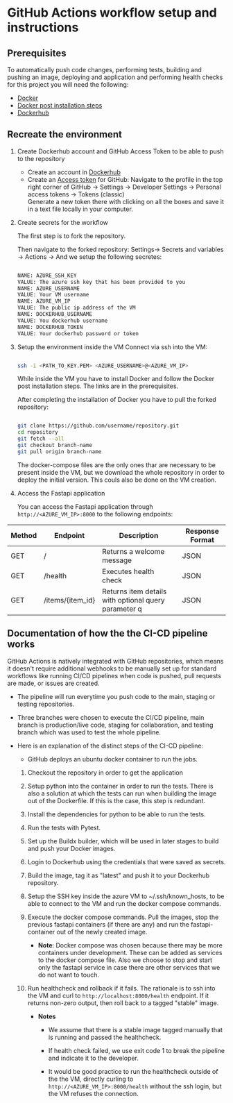 # GitHub Actions workflow setup and instructions

## Prerequisites
To automatically push code changes, performing tests, building and pushing an image, deploying and application and performing health checks for this project you will need the following:
* [Docker](https://docs.docker.com/engine/installation/)
* [Docker post installation steps](https://docs.docker.com/engine/install/linux-postinstall/)
* [Dockerhub](https://hub.docker.com/)

## Recreate the environment

1. Create Dockerhub account and GitHub Access Token to be able to push to the repository
    - Create an account in [Dockerhub](https://hub.docker.com/)
    - Create an [Access token](https://github.com/settings/tokens) for GitHub:
    Navigate to the profile in the top right corner of GitHub -> Settings -> Developer Settings -> Personal access tokens -> Tokens (classic)  
    Generate a new token there with clicking on all the boxes and save it in a text file locally in your computer.

2. Create secrets for the workflow

    The first step is to fork the repository.

    Then navigate to the forked repository: Settings-> Secrets and variables -> Actions -> And we setup the following secretes:
    ```bash

    NAME: AZURE_SSH_KEY
    VALUE: The azure ssh key that has been provided to you
    NAME: AZURE_USERNAME
    VALUE: Your VM username
    NAME: AZURE_VM_IP
    VALUE: The public ip address of the VM
    NAME: DOCKERHUB_USERNAME
    VALUE: You dockerhub username
    NAME: DOCKERHUB_TOKEN
    VALUE: Your dockerhub password or token

    ```

3. Setup the environment inside the VM
    Connect via ssh into the VM:
    ```bash

    ssh -i <PATH_TO_KEY.PEM> <AZURE_USERNAME>@<AZURE_VM_IP>
    
    ```
    While inside the VM you have to install Docker and follow the Docker post installation steps. The links are in the prerequisites.  

    After completing the installation of Docker you have to pull the forked repository:
    ```bash

    git clone https://github.com/username/repository.git
    cd repository
    git fetch --all
    git checkout branch-name
    git pull origin branch-name

    ```
    The docker-compose files are the only ones thar are necessary to be present inside the VM, but we download the whole repository in order to deploy the initial version. This couls also be done on the VM creation.

4. Access the Fastapi application

    You can access the Fastapi application through `http://<AZURE_VM_IP>:8000` to the following endpoints:

| Method | Endpoint             | Description                                 | Response Format  |
|--------|----------------------|---------------------------------------------|------------------|
| GET    | /                    | Returns a welcome message                   | JSON             |
| GET    | /health              | Executes health check                       | JSON             |
| GET    | /items/{item_id}     | Returns item details with optional query parameter q | JSON    |


## Documentation of how the the CI-CD pipeline works
   
GitHub Actions is natively integrated with GitHub repositories, which means it doesn't require additional webhooks to be manually set up for standard workflows like running CI/CD pipelines when code is pushed, pull requests are made, or issues are created.

- The pipeline will run everytime you push code to the main, staging or testing repositories. 

- Three branches were chosen to execute the CI/CD pipeline, main branch is production/live code, staging for collaboration, and testing branch which was used to test the whole pipeline.

- Here is an explanation of the distinct steps of the CI-CD pipeline:

    - GitHub deploys an ubuntu docker container to run the jobs.

    1. Checkout the repository in order to get the application

    2. Setup python into the container in order to run the tests. There is also a solution at which the tests can run when building the image out of the Dockerfile. If this is the case, this step is redundant.

    3. Install the dependencies for python to be able to run the tests.

    4. Run the tests with Pytest.

    5. Set up the Buildx builder, which will be used in later stages to build and push your Docker images.

    6. Login to Dockerhub using the credentials that were saved as secrets.

    7. Build the image, tag it as "latest" and push it to your Dockerhub repository.

    8. Setup the SSH key inside the azure VM to ~/.ssh/known_hosts, to be able to connect to the VM and run the docker compose commands.

    9. Execute the docker compose commands. Pull the images, stop the previous fastapi containers (if there are any) and run the fastapi-container out of the newly created image.

        - **Note**: Docker compose was chosen because there may be more containers under development. These can be added as services to the docker compose file. Also we  choose to stop and start only the fastapi service in case there are other services that we do not want to touch.

    10. Run healthcheck and rollback if it fails. The rationale is to ssh into the VM and curl to `http://localhost:8000/health` endpoint. If it returns non-zero output, then roll back to a tagged "stable" image.

        - **Notes** 
        
          - We assume that there is a stable image tagged manually that is running and passed the healthcheck.

          - If health check failed, we use exit code 1 to break the pipeline and indicate it to the developer.

          - It would be good practice to run the healthcheck outside of the the VM, directly curling to `http://<AZURE_VM_IP>:8000/health` without the ssh login, but the VM refuses the connection.

<!-- 2.  Github workflow setup
Go to the Actions tab
Go to new workflow 
And we create a workflow file -->